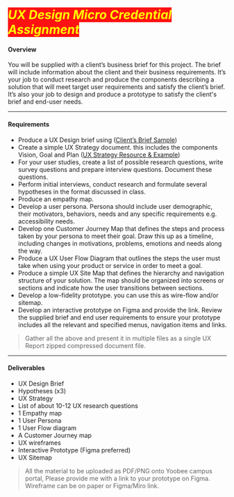 # <span style="color:#ff0;background-color:#f11"> *UX Design Micro Credential Assignment* </span>

#### Overview
You will be supplied with a client’s business brief for this project. The brief will include information about the client and their business requirements. It’s your job to conduct research and produce the components describing a solution that will meet target user requirements and satisfy the client’s brief. It’s also your job to design and produce a prototype to satisfy the client's brief and end-user needs.


---
#### Requirements

- Produce a UX Design brief using ([Client’s Brief Sample](./design%20brief%20template.png))
- Create a simple UX Strategy document. this includes the components Vision, Goal and Plan ([UX Strategy Resource & Example](www.nngroup.com/articles/ux-strategy))
- For your user studies, create a list of possible research questions, write survey questions and prepare interview questions. Document these questions.
- Perform initial interviews, conduct research and formulate several hypotheses in the format discussed in class. 
- Produce an empathy map. 
- Develop a user persona. Persona should include user demographic, their motivators, behaviors, needs and any specific requirements e.g. accessibility needs.
- Develop one Customer Journey Map that defines the steps and process taken by your persona to meet their goal. Draw this up as a timeline, including changes in motivations, problems, emotions and needs along the way.	
- Produce a UX User Flow Diagram that outlines the steps the user must take when using your product or service in order to meet a goal.
- Produce a simple UX Site Map that defines the hierarchy and navigation structure of your solution. The map should be organized into screens or sections and indicate how the user transitions between sections.
- Develop a low-fidelity prototype. you can use this as wire-flow and/or sitemap. 
- Develop an interactive prototype on Figma and provide the link. Review the supplied brief and end user requirements to ensure your prototype includes all the relevant and specified menus, navigation items and links.

> Gather all the above and present it in multiple files as a single UX Report zipped compressed document file.

---

#### Deliverables 
- UX Design Brief 
- Hypotheses (x3)
- UX Strategy 
- List of about 10-12 UX research questions
- 1 Empathy map
- 1 User Persona
- 1 User Flow diagram
- A Customer Journey map
- UX wireframes
- Interactive Prototype (Figma preferred)
- UX Sitemap

> All the material to be uploaded as PDF/PNG onto Yoobee campus portal, Please provide me with a link to your prototype on Figma. Wireframe can be on paper or Figma/Miro link. 
